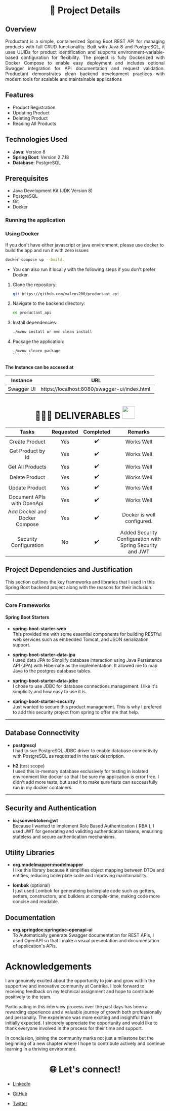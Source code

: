 <h1 align = "center" id = "project-details">📝 Project Details</h1>

## Overview

<p align="justify">
Productant is a simple, containerized Spring Boot REST API for managing products with full CRUD functionality. Built with Java 8 and PostgreSQL, it uses UUIDs for product identification and supports environment-variable-based configuration for flexibility. The project is fully Dockerized with Docker Compose to enable easy deployment and includes optional Swagger integration for API documentation and request validation. Productant demonstrates clean backend development practices with modern tools for scalable and maintainable applications
</p>

## Features

- Product Registration
- Updating Product
- Deleting Product
- Reading All Products

## Technologies Used

- **Java**: Version 8
- **Spring Boot**: Version 2.7.18
- **Database**: PostgreSQL

## Prerequisites

- Java Development Kit (JDK Version 8)
- PostgreSQL
- Git
- Docker

### Running the application

### Using Docker

If you don't have either javascript or java environment, please use docker to build the app and run it with zero issues

```sh
docker-compose up --build.
```

- You can also run it locally with the following steps if you don't prefer Docker.

1. Clone the repository:
   ```sh
   git https://github.com/valens200/productant_api
   ```
2. Navigate to the backend directory:
   ```sh
   cd productant_api
   ```
3. Install dependencies:
   ```sh
   ./mvnw install or mvn clean install
   ```
4. Package the application:

   ````sh
   ./mvnw clearn package
   ```  ```

   ````

#### The Instance can be accesed at

| Instance   |                      URL                      | 
| ---------- | :-------------------------------------------: | 
| Swagger UI | https://localhost:8080/swagger-ui/index.html  |

<h1 align="center" id="deliverables">👨🏻‍🏫 DELIVERABLES <img src="https://api.ezeelo.com/Scripts/QRCode/Done.gif" width="40"></h1>

|             Tasks             | Requested |     Completed      |                          Remarks                          |
| :---------------------------: | :-------: | :----------------: | :-------------------------------------------------------: |
|        Create Product         |    Yes    | :heavy_check_mark: |                        Works Well                         |
|       Get Product by Id       |    Yes    | :heavy_check_mark: |                        Works Well                         |
|       Get All Products        |    Yes    | :heavy_check_mark: |                        Works Well                         |
|        Delete Product         |    Yes    | :heavy_check_mark: |                        Works Well                         |
|        Update Product         |    Yes    | :heavy_check_mark: |                        Works Well                         |
|  Document APIs with OpenApi   |    Yes    | :heavy_check_mark: |                        Works Well                         |
| Add Docker and Docker Compose |    Yes    | :heavy_check_mark: |                Docker is well configured.                 |
|    Security Configuration     |    No     | :heavy_check_mark: | Added Security Configuration with Spring Security and JWT |

## Project Dependencies and Justification

This section outlines the key frameworks and libraries that I used in this Spring Boot backend project along with the reasons for their inclusion.

---

### Core Frameworks

#### Spring Boot Starters

- **spring-boot-starter-web**  
  This provided me with some essential components for building RESTful web services such as embedded Tomcat, and JSON serialization support.

- **spring-boot-starter-data-jpa**  
  I used data JPA to Simplify database interaction using Java Persistence API (JPA) with Hibernate as the implementation. It allowed me to map Java to the postgres database tables.

- **spring-boot-starter-data-jdbc**  
  I chose to use JDBC for database connections management. I like it's simplicity and how easy to use it is.

- **spring-boot-starter-security**  
  Just wanted to secure this product management. This is why I prefered to add this security project from spring to offer me that help.

---

## Database Connectivity

- **postgresql**  
  I had to sue PostgreSQL JDBC driver to enable database connectivity with PostgreSQL as requested in the task description.

- **h2** (test scope)  
  I used this in-memory database exclusively for testing in isolated environment like docker so that I be sure my application is error free. I didn't add more tests, but used it to make sure tests can successfully run in my docker containers.

---

## Security and Authentication

- **io.jsonwebtoken:jjwt**  
  Because I wanted to implement Role Based Authentication ( RBA ), I used JWT for generating and validting authentication tokens, ensurinng stateless and secure authentication mechanisms.

## Utility Libraries

- **org.modelmapper:modelmapper**  
  I like this library because it simplifies object mapping between DTOs and entities, reducing boilerplate code and improving maintainability.

- **lombok** (optional)  
  I just used Lombok for generateing boilerplate code such as getters, setters, constructors, and builders at compile-time, making code more concise and readable.

## Documentation

- **org.springdoc:springdoc-openapi-ui**  
 To Automatically generate Swagger documentation for REST APIs, I used OpenAPI so that I make a visual presentation and documentation of application's APIs.
<h1  id = "acknowledgements">Acknowledgements</h1>

<p align="justify">

I am genuinely excited about the opportunity to join and grow within the supportive and innovative community at Centrika. I look forward to receiving feedback on my technical assignment and hope to contribute positively to the team.

Participating in this interview process over the past days has been a rewarding experience and a valuable journey of growth both professionally and personally. The experience was more exciting and insightful than I initially expected.
I sincerely appreciate the opportunity and would like to thank everyone involved in the process for their time and support.

In conclusion, joining the community marks not just a milestone but the beginning of a new chapter where I hope to contribute actively and continue learning in a thriving environment.

<h1 align = "center" id = "connections">🌐 Let's connect! </h1>

- [LinkedIn](https://www.linkedin.com/in/valens-niyonsenga-947440228/)

- [GitHub](https://github.com/valens200)

- [Twitter](https://x.com/200Valens)
